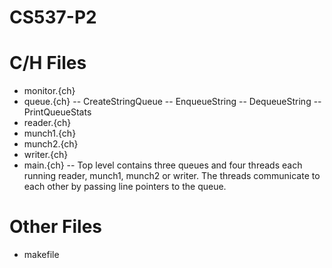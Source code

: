 # CS537-P2

# C/H Files
- monitor.{ch}
- queue.{ch}
-- CreateStringQueue
-- EnqueueString
-- DequeueString
-- PrintQueueStats
- reader.{ch}
- munch1.{ch}
- munch2.{ch}
- writer.{ch}
- main.{ch}
-- Top level contains three queues and four threads each running reader, munch1, munch2 or writer. The threads communicate to each other by passing line pointers to the queue.
# Other Files
- makefile
